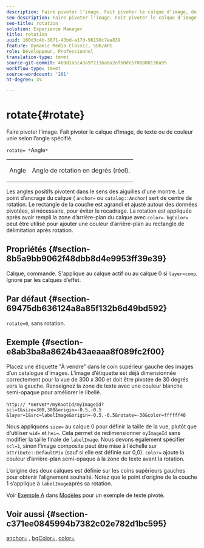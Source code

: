 ```yaml
---
description: Faire pivoter l’image. Fait pivoter le calque d’image, de texte ou de couleur unie selon l’angle spécifié.
seo-description: Faire pivoter l’image. Fait pivoter le calque d’image, de texte ou de couleur unie selon l’angle spécifié.
seo-title: rotation
solution: Experience Manager
title: rotation
uuid: 160d3c4b-3871-43bd-a17d-96198c7ea839
feature: Dynamic Media Classic, SDK/API
role: Développeur, Professionnel
translation-type: tm+mt
source-git-commit: 469d1a5c43a972116a8a2efb0de5708800130a99
workflow-type: tm+mt
source-wordcount: '281'
ht-degree: 3%

---
```



# rotate{#rotate}

Faire pivoter l’image. Fait pivoter le calque d’image, de texte ou de couleur unie selon l’angle spécifié.

`rotate= *`Angle`*`

<table id="simpletable_5531ED4C2099411DB404657E12B05314"> 
 <tr class="strow"> 
  <td class="stentry"> <p><span class="varname"> Angle</span> </p> </td> 
  <td class="stentry"> <p>Angle de rotation en degrés (réel). </p></td> 
 </tr> 
</table>

Les angles positifs pivotent dans le sens des aiguilles d&#39;une montre. Le point d’ancrage du calque ( `anchor=` ou `catalog::Anchor`) sert de centre de rotation. Le rectangle de la couche est agrandi et ajusté autour des données pivotées, si nécessaire, pour éviter le recadrage. La rotation est appliquée après avoir rempli la zone d’arrière-plan du calque avec `color=`. `bgColor=` peut être utilisé pour ajouter une couleur d’arrière-plan au rectangle de délimitation après rotation.

## Propriétés {#section-8b5a9bb9062f48dbb8d4e9953ff39e39}

Calque, commande. S&#39;applique au calque actif ou au calque 0 si `layer=comp`. Ignoré par les calques d’effet.

## Par défaut {#section-69475db636124a8a85f132b6d49bd592}

`rotate=0`, sans rotation.

## Exemple {#section-e8ab3ba8a8624b43aeaaa8f089fc2f00}

Placez une étiquette &quot;À vendre&quot; dans le coin supérieur gauche des images d’un catalogue d’images. L’image d’étiquette est déjà dimensionnée correctement pour la vue de 300 x 300 et doit être pivotée de 30 degrés vers la gauche. Renseignez la zone de texte avec une couleur blanche semi-opaque pour améliorer le libellé.

`http:// *`server`*/myRootId/myImageId?scl=1&size=300,300&origin=-0.5,-0.5 &layer=1&src=labelImage&origin=-0.5,-0.5&rotate=-30&color=ffffff40`

Nous appliquons `size=` au calque 0 pour définir la taille de la vue, plutôt que d&#39;utiliser `wid=` et `hei=`. Cela permet de redimensionner `myImageId` sans modifier la taille finale de `labelImage`. Nous devons également spécifier `scl=1`, sinon l’image composite peut être mise à l’échelle sur `attribute::DefaultPix` (sauf si elle est définie sur 0,0). `color=` ajoute la couleur d’arrière-plan semi-opaque à la zone de texte avant la rotation.

L’origine des deux calques est définie sur les coins supérieurs gauches pour obtenir l’alignement souhaité. Notez que le point d’origine de la couche 1 s’applique à `labelImage`après sa rotation.

Voir [Exemple A](../../../../../is-api/http-ref/image-serving-api-ref/c-http-protocol-reference/c-templates/r-example-a.md#reference-c78ea82e8a1646738e764fa6685dfbac) dans [Modèles](../../../../../is-api/http-ref/image-serving-api-ref/c-http-protocol-reference/c-templates/c-templates.md#concept-3cd2d2adae0e41b2979b9640244d4d3e) pour un exemple de texte pivoté.

## Voir aussi {#section-c371ee0845994b7382c02e782d1bc595}

[anchor=](../../../../../is-api/http-ref/image-serving-api-ref/c-http-protocol-reference/c-command-reference/r-anchor.md#reference-6661e548ab284b82828d8d94c8ddeb7c) ,  [bgColor=](../../../../../is-api/http-ref/image-serving-api-ref/c-http-protocol-reference/c-command-reference/r-bgcolor.md#reference-441371ba4ef54fe781887c5ae448f6ab),  [color=](/help/aem-is-ir-api/is-api/http-ref/image-serving-api-ref/c-http-protocol-reference/c-data-types/r-is-http-color.md)
